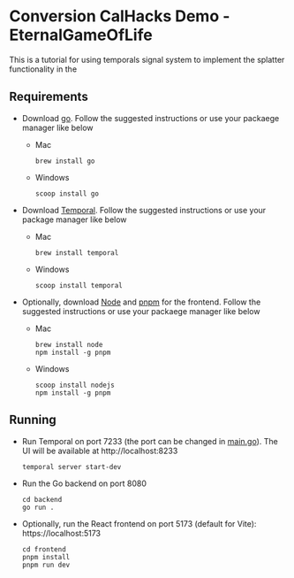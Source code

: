 # Conversion CalHacks Demo - EternalGameOfLife 

This is a tutorial for using temporals signal system to implement the splatter functionality in the 

## Requirements

- Download [go](https://go.dev/dl/). Follow the suggested instructions or use your packaege manager like below

  - Mac
    ```shell
    brew install go
    ```
  - Windows
    ```
    scoop install go
    ```

- Download [Temporal](https://learn.temporal.io/getting_started/go/dev_environment). Follow the suggested instructions or use your package manager like below

  - Mac
    ```shell
    brew install temporal
    ```
  - Windows
    ```shell
    scoop install temporal
    ```

- Optionally, download [Node](https://nodejs.org/en/download) and [pnpm](https://pnpm.io/installation) for the frontend. Follow the suggested instructions or use your packaege manager like below
  - Mac
    ```shell
    brew install node
    npm install -g pnpm
    ```
  - Windows
    ```shell
    scoop install nodejs
    npm install -g pnpm
    ```

## Running

- Run Temporal on port 7233 (the port can be changed in [main.go](./backend/main.go)). The UI will be available at http://localhost:8233

  ```shell
  temporal server start-dev
  ```

- Run the Go backend on port 8080

  ```shell
  cd backend
  go run .
  ```

- Optionally, run the React frontend on port 5173 (default for Vite): https://localhost:5173
  ```shell
  cd frontend
  pnpm install
  pnpm run dev
  ```
